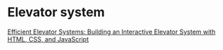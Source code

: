 # Elevator system
[Efficient Elevator Systems: Building an Interactive Elevator System with HTML, CSS, and JavaScript](https://medium.com/javascript-in-plain-english/building-an-interactive-elevator-system-with-html-css-and-javascript-141fcde8eaff)
